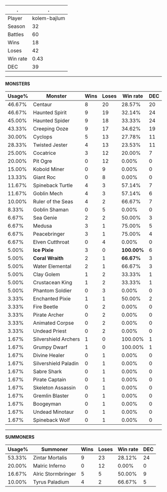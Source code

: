 .|.
|-|-
Player|kolem-bajlum
Season|32
Battles|60
Wins|18
Loses|42
Win rate|0.43
DEC|39

---
**MONSTERS**

Usage%|Monster|Wins|Loses|Win rate|DEC|
-|-|-|-|-|-|
46.67%|Centaur|8|20|28.57%|20|
46.67%|Haunted Spirit|9|19|32.14%|24|
45.00%|Haunted Spider|9|18|33.33%|24|
43.33%|Creeping Ooze|9|17|34.62%|19|
30.00%|Cyclops|5|13|27.78%|11|
28.33%|Twisted Jester|4|13|23.53%|11|
25.00%|Cocatrice|3|12|20.00%|7|
20.00%|Pit Ogre|0|12|0.00%|0|
15.00%|Kobold Miner|0|9|0.00%|0|
13.33%|Giant Roc|0|8|0.00%|0|
11.67%|Spineback Turtle|4|3|57.14%|7|
11.67%|Goblin Mech|4|3|57.14%|6|
10.00%|Ruler of the Seas|4|2|66.67%|7|
8.33%|Goblin Shaman|0|5|0.00%|0|
6.67%|Sea Genie|2|2|50.00%|3|
6.67%|Medusa|3|1|75.00%|5|
6.67%|Peacebringer|3|1|75.00%|4|
6.67%|Elven Cutthroat|0|4|0.00%|0|
5.00%|**Ice Pixie**|3|0|**100.00%**|6|
5.00%|**Coral Wraith**|2|1|**66.67%**|3|
5.00%|Water Elemental|2|1|66.67%|3|
5.00%|Clay Golem|1|2|33.33%|1|
5.00%|Crustacean King|1|2|33.33%|1|
5.00%|Phantom Soldier|0|3|0.00%|0|
3.33%|Enchanted Pixie|1|1|50.00%|2|
3.33%|Fire Beetle|0|2|0.00%|0|
3.33%|Pirate Archer|0|2|0.00%|0|
3.33%|Animated Corpse|0|2|0.00%|0|
3.33%|Undead Priest|0|2|0.00%|0|
1.67%|Silvershield Archers|1|0|100.00%|1|
1.67%|Grumpy Dwarf|1|0|100.00%|1|
1.67%|Divine Healer|0|1|0.00%|0|
1.67%|Silvershield Paladin|0|1|0.00%|0|
1.67%|Sabre Shark|0|1|0.00%|0|
1.67%|Pirate Captain|0|1|0.00%|0|
1.67%|Skeleton Assassin|0|1|0.00%|0|
1.67%|Gremlin Blaster|0|1|0.00%|0|
1.67%|Boogeyman|0|1|0.00%|0|
1.67%|Undead Minotaur|0|1|0.00%|0|
1.67%|Spineback Wolf|0|1|0.00%|0|

---
**SUMMONERS**

Usage%|Summoner|Wins|Loses|Win rate|DEC|
-|-|-|-|-|-|
53.33%|Zintar Mortalis|9|23|28.12%|24|
20.00%|Malric Inferno|0|12|0.00%|0|
16.67%|Alric Stormbringer|5|5|50.00%|9|
10.00%|Tyrus Paladium|4|2|66.67%|5|
